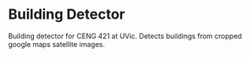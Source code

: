 # Building Detector
Building detector for CENG 421 at UVic. Detects buildings from cropped google maps satellite images.
